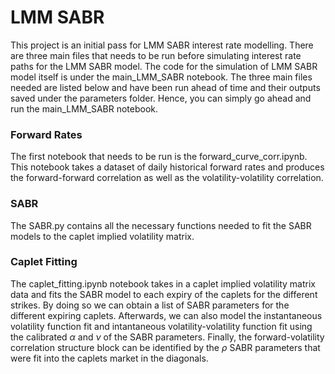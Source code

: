 # LMM SABR
This project is an initial pass for LMM SABR interest rate modelling. There are three main files that needs to be run before simulating interest rate paths for the LMM SABR model. The code for the simulation of LMM SABR model itself is under the main_LMM_SABR notebook. The three main files needed are listed below and have been run ahead of time and their outputs saved under the parameters folder. Hence, you can simply go ahead and run the main_LMM_SABR notebook.

### Forward Rates
The first notebook that needs to be run is the forward_curve_corr.ipynb. This notebook takes a dataset of daily historical forward rates and produces the forward-forward correlation as well as the volatility-volatility correlation.


### SABR
The SABR.py contains all the necessary functions needed to fit the SABR models to the caplet implied volatility matrix.


### Caplet Fitting
The caplet_fitting.ipynb notebook takes in a caplet implied volatility matrix data and fits the SABR model to each expiry of the caplets for the different strikes. By doing so we can obtain a list of SABR parameters for the different expiring caplets. Afterwards, we can also model the instantaneous volatility function fit and intantaneous volatility-volatility function fit using the calibrated $\alpha$ and $\nu$ of the SABR parameters. Finally, the forward-volatility correlation structure block can be identified by the $\rho$ SABR parameters that were fit into the caplets market in the diagonals.
 
